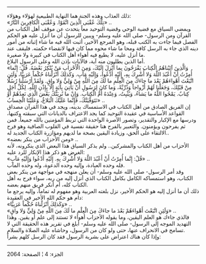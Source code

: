 ------------------------------------------------------------------------

ذلك العذاب وهذه الجنة هما النهاية الطبيعية لهؤلاء وهؤلاء:  
«تِلْكَ عُقْبَى الَّذِينَ اتَّقَوْا. وَعُقْبَى الْكافِرِينَ النَّارُ» ..  
ويمضي السياق مع قضية الوحي وقضية التوحيد معاً يتحدث عن موقف أهل الكتاب من
القرآن ومن الرسول- صلى الله عليه وسلم- ويبين للرسول أن ما أنزل عليه هو
الحكم الفصل فيما جاءت به الكتب قبله، وهو المرجع الأخير، أثبت الله فيه ما
شاء إثباته من أمور دينه الذي جاء به الرسل كافة ومحا ما شاء محوه مما كان
فيها لانقضاء حكمته. فليقف عند ما أنزل عليه، لا يطيع فيه أهواء أهل الكتاب
في كبيرة ولا صغيرة.  
أما الذين يطلبون منه آية، فالآيات بإذن الله وعلى الرسول البلاغ.  
«وَالَّذِينَ آتَيْناهُمُ الْكِتابَ يَفْرَحُونَ بِما أُنْزِلَ إِلَيْكَ، وَمِنَ الْأَحْزابِ مَنْ يُنْكِرُ بَعْضَهُ.
قُلْ: إِنَّما أُمِرْتُ أَنْ أَعْبُدَ اللَّهَ وَلا أُشْرِكَ بِهِ، إِلَيْهِ أَدْعُوا، وَإِلَيْهِ مَآبِ. وَكَذلِكَ
أَنْزَلْناهُ حُكْماً عَرَبِيًّا، وَلَئِنِ اتَّبَعْتَ أَهْواءَهُمْ بَعْدَ ما جاءَكَ مِنَ الْعِلْمِ ما لَكَ مِنَ
اللَّهِ مِنْ وَلِيٍّ وَلا واقٍ. وَلَقَدْ أَرْسَلْنا رُسُلًا مِنْ قَبْلِكَ، وَجَعَلْنا لَهُمْ أَزْواجاً وَذُرِّيَّةً،
وَما كانَ لِرَسُولٍ أَنْ يَأْتِيَ بِآيَةٍ إِلَّا بِإِذْنِ اللَّهِ. لِكُلِّ أَجَلٍ كِتابٌ. يَمْحُوا اللَّهُ ما
يَشاءُ، وَيُثْبِتُ، وَعِنْدَهُ أُمُّ الْكِتابِ. وَإِنْ ما نُرِيَنَّكَ بَعْضَ الَّذِي نَعِدُهُمْ أَوْ نَتَوَفَّيَنَّكَ،
فَإِنَّما عَلَيْكَ الْبَلاغُ، وَعَلَيْنَا الْحِسابُ» ..  
إن الفريق الصادق من أهل الكتاب في الاستمساك بدينه، ويجد في هذا القرآن
مصداق القواعد الأساسية في عقيدة التوحيد كما يجد الاعتراف بالديانات التي
سبقته وكتبها، ودرسها مع الإكبار والتقدير، وتصور الآصرة الواحدة التي تربط
المؤمنين بالله جميعاً. فمن ثم يفرحون ويؤمنون. والتعبير بالفرح هنا حقيقة
نفسية في القلوب الصافية وهو فرح الالتقاء على الحق، وزيادة اليقين بصحة ما
لديهم ومؤازرة الكتاب الجديد له..  
«ومن الأحزاب من ينكر بعضه» ..  
الأحزاب من أهل الكتاب والمشركين.. ولم يذكر السياق هذا البعض الذي
ينكرونه، لأنه الغرض هو ذكر هذا الإنكار للرد عليه:  
«قُلْ: إِنَّما أُمِرْتُ أَنْ أَعْبُدَ اللَّهَ وَلا أُشْرِكَ بِهِ. إِلَيْهِ أَدْعُوا وَإِلَيْهِ مَآبِ» ..  
فله وحده العبادة، وإليه وحده الدعوة، وله وحده المآب.  
وقد أمر الرسول- صلى الله عليه وسلم- أن يعلن منهجه في مواجهة من ينكر بعض
الكتاب، وهو استمساكه الكامل بكامل الكتاب الذي أنزل إليه من ربه، سواء فرح
به أهل الكتاب كله، أم أنكر فريق منهم بعضه.  
ذلك أن ما أنزل إليه هو الحكم الأخير، نزل بلغته العربية وهو مفهوم له
تماماً، وإليه يرجع ما دام هو حكم الله الأخير في العقيدة:  
«وَكَذلِكَ أَنْزَلْناهُ حُكْماً عَرَبِيًّا» ..  
«وَلَئِنِ اتَّبَعْتَ أَهْواءَهُمْ بَعْدَ ما جاءَكَ مِنَ الْعِلْمِ ما لَكَ مِنَ اللَّهِ مِنْ وَلِيٍّ وَلا واقٍ»
..  
فالذي جاءك هو العلم اليقين، وما يقوله الأحزاب أهواء لا تستند إلى علم أو
يقين. وهذا التهديد الموجه إلى الرسول- صلى الله عليه وسلم- أبلغ في تقرير
هذه الحقيقة التي لا تسامح في الانحراف عنها، حتى ولو كان من الرسول،
وحاشاه عليه الصلاة والسلام.  
وإذا كان هناك اعتراض على بشرية الرسول فقد كان الرسل كلهم بشراً:

------------------------------------------------------------------------

الجزء: 4 ¦ الصفحة: 2064
